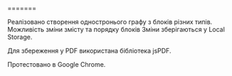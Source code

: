 
=======

Реалізовано створення одностронього графу з блоків різних типів.
Можливість зміни змісту та порядку блоків
Зміни зберігаються у Local Storage.

Для збереження у PDF використана бібліотека jsPDF.

Протестовано в Google Chrome.